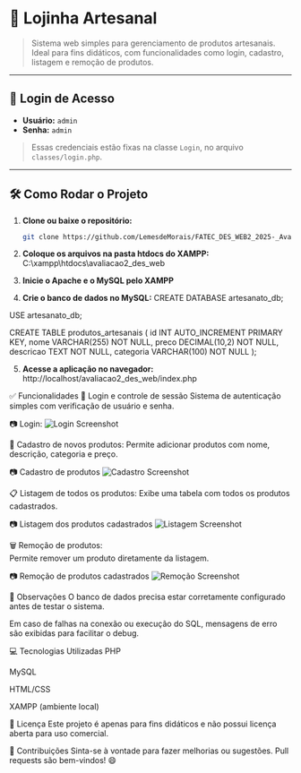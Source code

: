 # 🧵 Lojinha Artesanal

> Sistema web simples para gerenciamento de produtos artesanais. Ideal para fins didáticos, com funcionalidades como login, cadastro, listagem e remoção de produtos.

---

## 🔐 Login de Acesso

- **Usuário:** `admin`  
- **Senha:** `admin`

> Essas credenciais estão fixas na classe `Login`, no arquivo `classes/login.php`.

---

## 🛠️ Como Rodar o Projeto

1. **Clone ou baixe o repositório:**

   ```bash
   git clone https://github.com/LemesdeMorais/FATEC_DES_WEB2_2025-_Avaliacao2/blob/main/avaliacao2_des_web.git

2. **Coloque os arquivos na pasta htdocs do XAMPP:**
    C:\xampp\htdocs\avaliacao2_des_web

3. **Inicie o Apache e o MySQL pelo XAMPP**

4. **Crie o banco de dados no MySQL:**
CREATE DATABASE artesanato_db;

USE artesanato_db;

CREATE TABLE produtos_artesanais (
    id INT AUTO_INCREMENT PRIMARY KEY,
    nome VARCHAR(255) NOT NULL,
    preco DECIMAL(10,2) NOT NULL,
    descricao TEXT NOT NULL,
    categoria VARCHAR(100) NOT NULL
);

5. **Acesse a aplicação no navegador:**
http://localhost/avaliacao2_des_web/index.php


✅ Funcionalidades
🔑 Login e controle de sessão
Sistema de autenticação simples com verificação de usuário e senha.

📷 Login:
![Login Screenshot](screen/login.png)

📝 Cadastro de novos produtos: 
Permite adicionar produtos com nome, descrição, categoria e preço.

📷 Cadastro de produtos
![Cadastro Screenshot](screen/cadastro.png)

📋 Listagem de todos os produtos:
Exibe uma tabela com todos os produtos cadastrados.

📷 Listagem dos produtos cadastrados
![Listagem Screenshot](screen/lista.png)

🗑️ Remoção de produtos:  
Permite remover um produto diretamente da listagem.

📷 Remoção de produtos cadastrados
![Remoção Screenshot](screen/remover.png)


📌 Observações
O banco de dados precisa estar corretamente configurado antes de testar o sistema.

Em caso de falhas na conexão ou execução do SQL, mensagens de erro são exibidas para facilitar o debug.

💻 Tecnologias Utilizadas
PHP

MySQL

HTML/CSS

XAMPP (ambiente local)

📄 Licença
Este projeto é apenas para fins didáticos e não possui licença aberta para uso comercial.

🤝 Contribuições
Sinta-se à vontade para fazer melhorias ou sugestões. Pull requests são bem-vindos! 😄